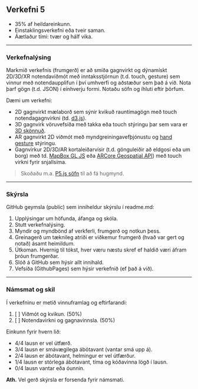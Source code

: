 ## Verkefni 5

- 35% af heildareinkunn.
- Einstaklingsverkefni eða tveir saman.
- Áætlaður tími: tvær og hálf vika.
  
---

### Verkefnalýsing

Markmið verkefnis (frumgerð) er að smíða gagnvirkt og dýnamískt 2D/3D/XR notendaviðmót með inntaksstjórnun (t.d. touch, gesture) sem vinnur með notendaupplifun í því umhverfi og aðstæður sem það á við. Nota þarf gögn (t.d. JSON) í einhverju formi. Notaðu söfn og íhluti eftir þörfum.

Dæmi um verkefni:
- 2D gagnvirkt mælaborð sem sýnir kvikuð rauntímagögn með touch notendagagnvirkni (td. [d3.js](https://d3js.org/)).
- 3D gagnvirk vöruvefsíða með takka eða touch stýringu þar sem vara er [3D skönnuð](https://alicevision.org/#meshroom).
- AR gagnvirkt 2D viðmót með myndgreiningavefþjónustu og [hand gesture](https://github.com/GunnarThorunnarson/FORR3FV05EU/wiki/Vi%C3%B0m%C3%B3t#gestures) stýringu.
- Gagnvirkur 2D/3D/AR kortaleiðarvísir (t.d. gönguleiðir að eldgosi eða um borg) með td. [MapBox GL JS](https://www.mapbox.com/mapbox-gljs) eða [ARCore Geospatial API](https://www.youtube.com/watch?v=udoSz_UBUdc)) með touch virkni fyrir snjallsíma.
  
> Skoðaðu m.a. [P5.js söfn](https://p5js.org/libraries/) til að fá hugmynd.

<!--
- VR umhverfi með hand-gesture [leapmotion](https://www.ultraleap.com/) stýringu á 3D hlut.
-->


---

### Skýrsla
GitHub geymsla (public) sem inniheldur skýrslu í readme.md:

  1. Upplýsingar um höfunda, áfanga og skóla.
  1. Stutt verkefnalýsing.
  1. Myndir og myndbönd af verkferli, frumgerð og notkun þess.
  1. Greinagerð um tæknileg atriði er viðkemur frumgerð (hvað var gert og notað) ásamt
  heimildum. 
  1. Útkoman. Hvernig til tókst, hver væru næstu skref ef haldið væri áfram þróun frumgerðar.
  1. Slóð á GitHub sem hýsir allt innihald.
  1. Vefsíða (GithubPages) sem hýsir verkefnið (ef það á við).

---

### Námsmat og skil
Í verkefninu er metið vinnuframlag og eftirfarandi:

1. [ ] Viðmót og kvikun. (50%)
1. [ ] Notendavirkni og gagnavinnsla. (50%)

Einkunn fyrir hvern lið: 
- 4/4 lausn er vel útfærð.
- 3/4 lausn er smávægilega ábótavant (vantar smá upp á).
- 2/4 lausn er ábótavant, helmingur er vel útfærður.
- 1/4 lausn er stórlega ábótavant, tíma og kóðavinna lögð í lausn.
- 0/4 lausn vantar eða óunnin.

**Ath.** Vel gerð skýrsla er forsenda fyrir námsmati.
